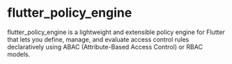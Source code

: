 # flutter_policy_engine
flutter_policy_engine is a lightweight and extensible policy engine for Flutter that lets you define, manage, and evaluate access control rules declaratively using ABAC (Attribute-Based Access Control) or RBAC models.
